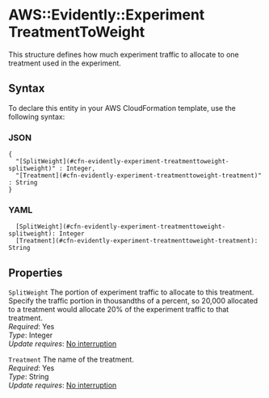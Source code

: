 # AWS::Evidently::Experiment TreatmentToWeight<a name="aws-properties-evidently-experiment-treatmenttoweight"></a>

This structure defines how much experiment traffic to allocate to one treatment used in the experiment\.

## Syntax<a name="aws-properties-evidently-experiment-treatmenttoweight-syntax"></a>

To declare this entity in your AWS CloudFormation template, use the following syntax:

### JSON<a name="aws-properties-evidently-experiment-treatmenttoweight-syntax.json"></a>

```
{
  "[SplitWeight](#cfn-evidently-experiment-treatmenttoweight-splitweight)" : Integer,
  "[Treatment](#cfn-evidently-experiment-treatmenttoweight-treatment)" : String
}
```

### YAML<a name="aws-properties-evidently-experiment-treatmenttoweight-syntax.yaml"></a>

```
  [SplitWeight](#cfn-evidently-experiment-treatmenttoweight-splitweight): Integer
  [Treatment](#cfn-evidently-experiment-treatmenttoweight-treatment): String
```

## Properties<a name="aws-properties-evidently-experiment-treatmenttoweight-properties"></a>

`SplitWeight`  <a name="cfn-evidently-experiment-treatmenttoweight-splitweight"></a>
The portion of experiment traffic to allocate to this treatment\. Specify the traffic portion in thousandths of a percent, so 20,000 allocated to a treatment would allocate 20% of the experiment traffic to that treatment\.  
*Required*: Yes  
*Type*: Integer  
*Update requires*: [No interruption](https://docs.aws.amazon.com/AWSCloudFormation/latest/UserGuide/using-cfn-updating-stacks-update-behaviors.html#update-no-interrupt)

`Treatment`  <a name="cfn-evidently-experiment-treatmenttoweight-treatment"></a>
The name of the treatment\.  
*Required*: Yes  
*Type*: String  
*Update requires*: [No interruption](https://docs.aws.amazon.com/AWSCloudFormation/latest/UserGuide/using-cfn-updating-stacks-update-behaviors.html#update-no-interrupt)